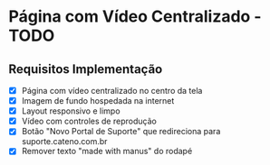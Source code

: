 # Página com Vídeo Centralizado - TODO

## Requisitos Implementação

- [x] Página com vídeo centralizado no centro da tela
- [x] Imagem de fundo hospedada na internet
- [x] Layout responsivo e limpo
- [x] Vídeo com controles de reprodução
- [x] Botão "Novo Portal de Suporte" que redireciona para suporte.cateno.com.br
- [x] Remover texto "made with manus" do rodapé
